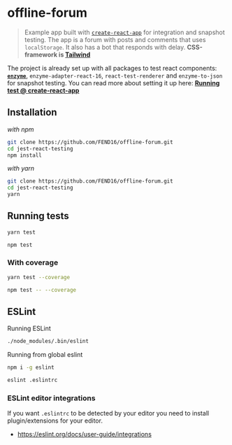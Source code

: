 # offline-forum

>Example app built with [`create-react-app`](https://github.com/facebookincubator/create-react-app) for integration and snapshot testing. The app is a forum with posts and comments that uses `localStorage`. It also has a bot that responds with delay. **CSS-framework is [Tailwind](https://tailwindcss.com/)**

The project is already set up with all packages to test react components: [**`enzyme`**](http://airbnb.io/enzyme/docs/api/), `enzyme-adapter-react-16`, `react-test-renderer` and `enzyme-to-json` for snapshot testing. You can read more about setting it up here: [**Running test @ create-react-app**](https://github.com/facebookincubator/create-react-app/blob/master/packages/react-scripts/template/README.md#running-tests)


## Installation

_with npm_
```bash
git clone https://github.com/FEND16/offline-forum.git
cd jest-react-testing
npm install
```
_with yarn_
```bash
git clone https://github.com/FEND16/offline-forum.git
cd jest-react-testing
yarn
```

## Running tests

```bash
yarn test
```
```bash
npm test
```

### With coverage


```bash
yarn test --coverage
```
```bash
npm test -- --coverage
```

## ESLint

Running ESLint

```bash
./node_modules/.bin/eslint
```

Running from global eslint

```bash
npm i -g eslint
```

```bash
eslint .eslintrc
```

### ESLint editor integrations

If you want `.eslintrc` to be detected by your editor you need to install plugin/extensions for your editor.

* https://eslint.org/docs/user-guide/integrations
